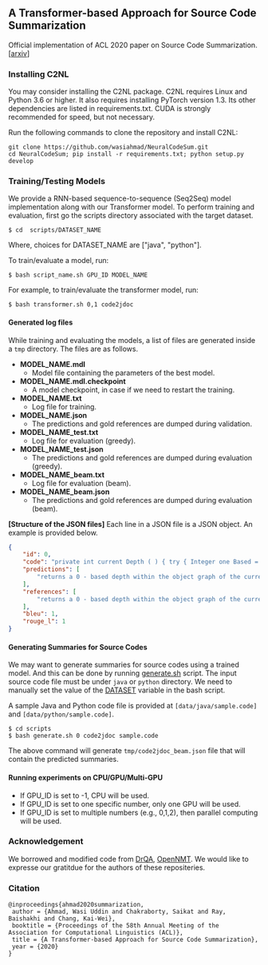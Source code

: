 ## A Transformer-based Approach for Source Code Summarization
Official implementation of ACL 2020 paper on Source Code Summarization. [[arxiv](https://arxiv.org/abs/2005.00653)]

### Installing C2NL

You may consider installing the C2NL package. C2NL requires Linux and Python 3.6 or higher. It also requires installing PyTorch version 1.3. Its other dependencies are listed in requirements.txt. CUDA is strongly recommended for speed, but not necessary.

Run the following commands to clone the repository and install C2NL:

```
git clone https://github.com/wasiahmad/NeuralCodeSum.git
cd NeuralCodeSum; pip install -r requirements.txt; python setup.py develop
```

### Training/Testing Models

We provide a RNN-based sequence-to-sequence (Seq2Seq) model implementation along with our Transformer model. To perform training and evaluation, first go the scripts directory associated with the target dataset.

```
$ cd  scripts/DATASET_NAME
```

Where, choices for DATASET_NAME are ["java", "python"].

To train/evaluate a model, run:

```
$ bash script_name.sh GPU_ID MODEL_NAME
```

For example, to train/evaluate the transformer model, run:

```
$ bash transformer.sh 0,1 code2jdoc
```

#### Generated log files

While training and evaluating the models, a list of files are generated inside a `tmp` directory. The files are as follows.

- **MODEL_NAME.mdl**
  - Model file containing the parameters of the best model.
- **MODEL_NAME.mdl.checkpoint**
  - A model checkpoint, in case if we need to restart the training.
- **MODEL_NAME.txt**
  - Log file for training.
- **MODEL_NAME.json**
  - The predictions and gold references are dumped during validation.
- **MODEL_NAME_test.txt**
  - Log file for evaluation (greedy).
- **MODEL_NAME_test.json** 
  - The predictions and gold references are dumped during evaluation (greedy).
- **MODEL_NAME_beam.txt**
  - Log file for evaluation (beam).
- **MODEL_NAME_beam.json**
  - The predictions and gold references are dumped during evaluation (beam).

**[Structure of the JSON files]** Each line in a JSON file is a JSON object. An example is provided below.

```json 
{
    "id": 0,
    "code": "private int current Depth ( ) { try { Integer one Based = ( ( Integer ) DEPTH FIELD . get ( this ) ) ; return one Based - NUM ; } catch ( Illegal Access Exception e ) { throw new Assertion Error ( e ) ; } }",
    "predictions": [
        "returns a 0 - based depth within the object graph of the current object being serialized ."
    ],
    "references": [
        "returns a 0 - based depth within the object graph of the current object being serialized ."
    ],
    "bleu": 1,
    "rouge_l": 1
}
```

#### Generating Summaries for Source Codes

We may want to generate summaries for source codes using a trained model. And this can be done by running [generate.sh](https://github.com/wasiahmad/NeuralCodeSum/blob/master/scripts/generate.sh) script. The input source code file must be under `java` or `python` directory. We need to manually set the value of the [DATASET](https://github.com/wasiahmad/NeuralCodeSum/blob/master/scripts/generate.sh#L15) variable in the bash script. 

A sample Java and Python code file is provided at `[data/java/sample.code]` and `[data/python/sample.code]`.

```
$ cd scripts
$ bash generate.sh 0 code2jdoc sample.code
```

The above command will generate `tmp/code2jdoc_beam.json` file that will contain the predicted summaries.

#### Running experiments on CPU/GPU/Multi-GPU

- If GPU_ID is set to -1, CPU will be used.
- If GPU_ID is set to one specific number, only one GPU will be used.
- If GPU_ID is set to multiple numbers (e.g., 0,1,2), then parallel computing will be used.

### Acknowledgement

We borrowed and modified code from [DrQA](https://github.com/facebookresearch/DrQA), [OpenNMT](https://github.com/OpenNMT/OpenNMT-py). We would like to expresse our gratitdue for the authors of these repositeries.


### Citation

```
@inproceedings{ahmad2020summarization,
 author = {Ahmad, Wasi Uddin and Chakraborty, Saikat and Ray, Baishakhi and Chang, Kai-Wei},
 booktitle = {Proceedings of the 58th Annual Meeting of the Association for Computational Linguistics (ACL)},
 title = {A Transformer-based Approach for Source Code Summarization},
 year = {2020}
}
```

